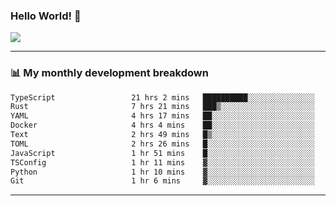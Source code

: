 ### Hello World! 👋

<a>
  <img align="center" src="https://github-readme-stats.vercel.app/api?username=megatunger&count_private=true&include_all_commits=true&bg_color=30,56CCF2,2F80ED&title_color=fff&text_color=fff" />
</a>

------
### 📊 My monthly development breakdown

<!--START_SECTION:waka-->

```txt
TypeScript                 21 hrs 2 mins   ██████████░░░░░░░░░░░░░░░   39.46 %
Rust                       7 hrs 21 mins   ███▒░░░░░░░░░░░░░░░░░░░░░   13.81 %
YAML                       4 hrs 17 mins   ██░░░░░░░░░░░░░░░░░░░░░░░   08.05 %
Docker                     4 hrs 4 mins    ██░░░░░░░░░░░░░░░░░░░░░░░   07.65 %
Text                       2 hrs 49 mins   █▒░░░░░░░░░░░░░░░░░░░░░░░   05.30 %
TOML                       2 hrs 26 mins   █░░░░░░░░░░░░░░░░░░░░░░░░   04.57 %
JavaScript                 1 hr 51 mins    █░░░░░░░░░░░░░░░░░░░░░░░░   03.48 %
TSConfig                   1 hr 11 mins    ▓░░░░░░░░░░░░░░░░░░░░░░░░   02.22 %
Python                     1 hr 10 mins    ▓░░░░░░░░░░░░░░░░░░░░░░░░   02.20 %
Git                        1 hr 6 mins     ▓░░░░░░░░░░░░░░░░░░░░░░░░   02.06 %
```

<!--END_SECTION:waka-->

------
